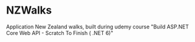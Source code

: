 # NZWalks

Application New Zealand walks, built during udemy course "Build ASP.NET Core Web API - Scratch To Finish ( .NET 6)"
